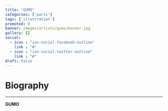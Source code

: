 ```yaml
---
title: "GUMO"
categories: ['paris']
tags: ['illustration']
promoted: 0
banner: images/artists/gumo/banner.jpg
gallery: []
social:
  - icon : "ion-social-facebook-outline"
    link : "#"
  - icon : "ion-social-twitter-outline"
    link : "#"
draft: false
---
```


# Biography
---

**GUMO**